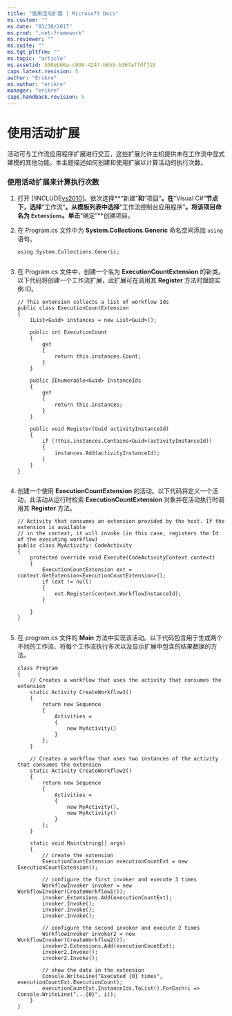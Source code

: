 ```yaml
---
title: "使用活动扩展 | Microsoft Docs"
ms.custom: ""
ms.date: "03/30/2017"
ms.prod: ".net-framework"
ms.reviewer: ""
ms.suite: ""
ms.tgt_pltfrm: ""
ms.topic: "article"
ms.assetid: 500eb96a-c009-4247-b6b5-b36faffdf715
caps.latest.revision: 5
author: "Erikre"
ms.author: "erikre"
manager: "erikre"
caps.handback.revision: 5
---
```

# 使用活动扩展
活动可与工作流应用程序扩展进行交互，这些扩展允许主机提供未在工作流中显式建模的其他功能。本主题描述如何创建和使用扩展以计算活动的执行次数。  
  
### 使用活动扩展来计算执行次数  
  
1.  打开 [!INCLUDE[vs2010](../../../includes/vs2010-md.md)]。依次选择**“新建”**和**“项目”**。在**“Visual C\#”**节点下，选择**“工作流”**。从模板列表中选择**“工作流控制台应用程序”**。将该项目命名为 `Extensions`。单击**“确定”**创建项目。  
  
2.  在 Program.cs 文件中为 **System.Collections.Generic** 命名空间添加 `using` 语句。  
  
    ```  
    using System.Collections.Generic;  
  
    ```  
  
3.  在 Program.cs 文件中，创建一个名为 **ExecutionCountExtension** 的新类。以下代码将创建一个工作流扩展，此扩展可在调用其 **Register** 方法时跟踪实例 ID。  
  
    ```  
    // This extension collects a list of workflow Ids  
    public class ExecutionCountExtension  
    {  
        IList<Guid> instances = new List<Guid>();  
  
        public int ExecutionCount  
        {  
            get  
            {  
                return this.instances.Count;  
            }  
        }  
  
        public IEnumerable<Guid> InstanceIds  
        {  
            get  
            {  
                return this.instances;  
            }  
        }  
  
        public void Register(Guid activityInstanceId)  
        {  
            if (!this.instances.Contains<Guid>(activityInstanceId))  
            {  
                instances.Add(activityInstanceId);  
            }  
        }  
    }  
  
    ```  
  
4.  创建一个使用 **ExecutionCountExtension** 的活动。以下代码将定义一个活动，此活动从运行时检索 **ExecutionCountExtension** 对象并在活动执行时调用其 **Register** 方法。  
  
    ```  
    // Activity that consumes an extension provided by the host. If the extension is available  
    // in the context, it will invoke (in this case, registers the Id of the executing workflow)  
    public class MyActivity: CodeActivity  
    {  
        protected override void Execute(CodeActivityContext context)  
        {  
            ExecutionCountExtension ext = context.GetExtension<ExecutionCountExtension>();  
            if (ext != null)  
            {  
                ext.Register(context.WorkflowInstanceId);                         
            }  
  
        }  
    }  
  
    ```  
  
5.  在 program.cs 文件的 **Main** 方法中实现该活动。以下代码包含用于生成两个不同的工作流、将每个工作流执行多次以及显示扩展中包含的结果数据的方法。  
  
    ```  
    class Program  
    {  
        // Creates a workflow that uses the activity that consumes the extension  
        static Activity CreateWorkflow1()  
        {  
            return new Sequence  
            {  
                Activities =  
                {  
                    new MyActivity()  
                }  
            };  
        }  
  
        // Creates a workflow that uses two instances of the activity that consumes the extension  
        static Activity CreateWorkflow2()  
        {  
            return new Sequence  
            {  
                Activities =  
                {  
                    new MyActivity(),  
                    new MyActivity()  
                }  
            };  
        }  
  
        static void Main(string[] args)  
        {  
            // create the extension   
            ExecutionCountExtension executionCountExt = new ExecutionCountExtension();  
  
            // configure the first invoker and execute 3 times  
            WorkflowInvoker invoker = new WorkflowInvoker(CreateWorkflow1());  
            invoker.Extensions.Add(executionCountExt);                          
            invoker.Invoke();  
            invoker.Invoke();  
            invoker.Invoke();  
  
            // configure the second invoker and execute 2 times  
            WorkflowInvoker invoker2 = new WorkflowInvoker(CreateWorkflow2());  
            invoker2.Extensions.Add(executionCountExt);  
            invoker2.Invoke();  
            invoker2.Invoke();  
  
            // show the data in the extension  
            Console.WriteLine("Executed {0} times", executionCountExt.ExecutionCount);  
            executionCountExt.InstanceIds.ToList().ForEach(i => Console.WriteLine("...{0}", i));  
        }  
    }  
    ```